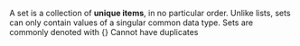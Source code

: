 A set is a collection of **unique items**, in no particular order.
Unlike lists, sets can only contain values of a singular common data type.
Sets are commonly denoted with {}
Cannot have duplicates

